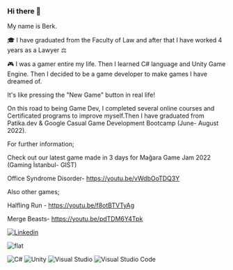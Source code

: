 ### Hi there 👋

My name is Berk. 

:mortar_board: I have graduated from the Faculty of Law and after that I have worked 4 years as a Lawyer :balance_scale:

:video_game: I was a gamer entire my life. Then I learned C# language and Unity Game Engine. Then I decided to be a game developer to make games I have dreamed of. 

It's like pressing the "New Game" button in real life!

On this road to being Game Dev, I completed several online courses and Certificated programs to improve myself.Then I have graduated from Patika.dev & Google Casual Game Development Bootcamp (June- August 2022).

For further information;

Check out our latest game made in 3 days for Mağara Game Jam 2022 (Gaming İstanbul- GIST)

Office Syndrome Disorder- https://youtu.be/vWdbOoTDQ3Y

Also other games;

Halfling Run - https://youtu.be/f8otBTVTyAg

Merge Beasts- https://youtu.be/pdTDM6Y4Tpk


[![Linkedin](https://img.shields.io/badge/linkedin-%230077B5.svg?style=for-the-badge&logo=linkedin&logoColor=white)](https://www.linkedin.com/in/berk-aydemir/)
&nbsp;


![flat](https://github-profile-trophy.vercel.app/?username=aydemirberk&theme=flat)


![C#](https://img.shields.io/badge/c%23-%23239120.svg?style=for-the-badge&logo=c-sharp&logoColor=white)
![Unity](https://img.shields.io/badge/unity-%23000000.svg?style=for-the-badge&logo=unity&logoColor=white)
![Visual Studio](https://img.shields.io/badge/Visual%20Studio-5C2D91.svg?style=for-the-badge&logo=visual-studio&logoColor=white)
![Visual Studio Code](https://img.shields.io/badge/Visual%20Studio%20Code-0078d7.svg?style=for-the-badge&logo=visual-studio-code&logoColor=white)


